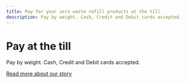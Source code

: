 ```yaml
---
title: Pay for your zero waste refill products at the till
description: Pay by weight. Cash, Credit and Debit cards accepted.
---
```

# Pay at the till

Pay by weight. Cash, Credit and Debit cards accepted.

[Read more about our story](../story.md)

